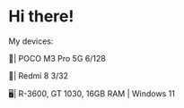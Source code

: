 # Hi there!
My devices: 

📱| POCO M3 Pro 5G 6/128

📱| Redmi 8 3/32 

🖥️| R-3600, GT 1030, 16GB RAM | Windows 11

